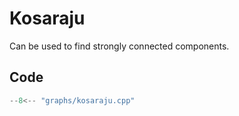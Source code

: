 # Kosaraju

Can be used to find strongly connected components.

## Code

```cpp title="Kosaraju"
--8<-- "graphs/kosaraju.cpp"
```

